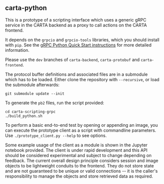 carta-python
------------

This is a prototype of a scripting interface which uses a generic gRPC service in the CARTA backend as a proxy to call actions on the CARTA frontend.

It depends on the `grpcio` and `grpcio-tools` libraries, which you should install with `pip`. See the [gRPC Python Quick Start instructions](https://grpc.io/docs/quickstart/python/) for more detailed information.

Please use the `dev` branches of `carta-backend`, `carta-protobuf` and `carta-frontend`.

The protocol buffer definitions and associated files are in a submodule which has to be loaded. Either clone the repository with `--recursive`, or load the submodule afterwards:

    git submodule update --init

To generate the `pb2` files, run the script provided:

    cd carta-scripting-grpc
    ./build_python.sh
    
To perform a basic end-to-end test by opening or appending an image, you can execute the prototype client as a script with commandline parameters. Use `./prototype_client.py --help` to see options.

Some example usage of the client as a module is shown in the Jupyter notebook provided. The client is under rapid development and this API should be considered experimental and subject to change depending on feedback. The current overall design principle considers session and image objects to be lightweight conduits to the frontend. They do not store state and are not guaranteed to be unique or valid connections -- it is the caller's responsibility to manage the objects and store retrieved data as required.
